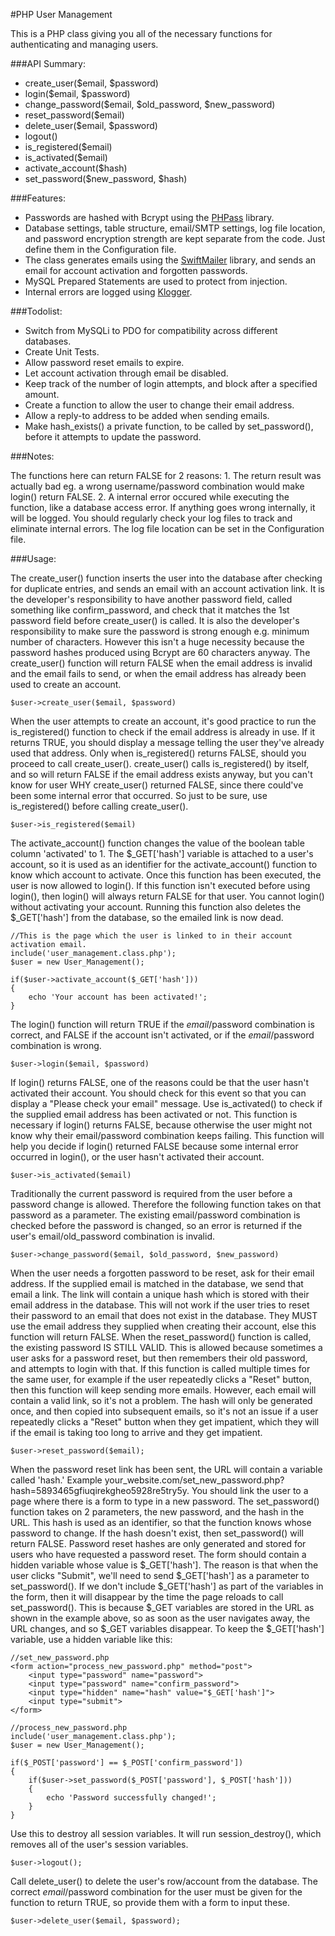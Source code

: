 #PHP User Management

This is a PHP class giving you all of the necessary functions for authenticating and managing users.

###API Summary:

- create_user($email, $password)
- login($email, $password)
- change_password($email, $old_password, $new_password)
- reset_password($email)
- delete_user($email, $password)
- logout()
- is_registered($email)
- is_activated($email)
- activate_account($hash)
- set_password($new_password, $hash)

###Features:

- Passwords are hashed with Bcrypt using the [PHPass](http://www.openwall.com/phpass/) library.
- Database settings, table structure, email/SMTP settings, log file location, and password encryption strength are kept separate from the code. Just define them in the Configuration file.
- The class generates emails using the [SwiftMailer](http://swiftmailer.org/) library, and sends an email for account activation and forgotten passwords.
- MySQL Prepared Statements are used to protect from injection.
- Internal errors are logged using [Klogger](https://github.com/katzgrau/KLogger).

###Todolist:
- Switch from MySQLi to PDO for compatibility across different databases.
- Create Unit Tests.
- Allow password reset emails to expire.
- Let account activation through email be disabled.
- Keep track of the number of login attempts, and block after a specified amount.
- Create a function to allow the user to change their email address.
- Allow a reply-to address to be added when sending emails.
- Make hash_exists() a private function, to be called by set_password(), before it attempts to update the password.

###Notes:

The functions here can return FALSE for 2 reasons:
    1. The return result was actually bad eg. a wrong username/password combination would make login() return FALSE.
    2. A internal error occured while executing the function, like a database access error.
If anything goes wrong internally, it will be logged. You should regularly check your log files to track and eliminate internal errors. The log file location can be set in the Configuration file.

###Usage:

The create_user() function inserts the user into the database after checking for duplicate entries, and sends an email with an account activation link.
It is the developer's responsibility to have another password field, called something like confirm_password, and check that it matches the 1st password field before create_user() is called.
It is also the developer's responsibility to make sure the password is strong enough e.g. minimum number of characters. However this isn't a huge necessity because the password hashes produced using Bcrypt are 60 characters anyway.
The create_user() function will return FALSE when the email address is invalid and the email fails to send, or when the email address has already been used to create an account.

    $user->create_user($email, $password)

When the user attempts to create an account, it's good practice to run the is_registered() function to check if the email address is already in use. If it returns TRUE, you should display a message telling the user they've already used that address.
Only when is_registered() returns FALSE, should you proceed to call create_user(). create_user() calls is_registered() by itself, and so will return FALSE if the email address exists anyway,
but you can't know for user WHY create_user() returned FALSE, since there could've been some internal error that occurred. So just to be sure, use is_registered() before calling create_user().

    $user->is_registered($email)

The activate_account() function changes the value of the boolean table column 'activated' to 1. The $_GET['hash'] variable is attached to a user's account, so it is used as an identifier for the activate_account() function to know which account to activate.
Once this function has been executed, the user is now allowed to login(). If this function isn't executed before using login(), then login() will always return FALSE for that user. You cannot login() without activating your account.
Running this function also deletes the $_GET['hash'] from the database, so the emailed link is now dead.

    //This is the page which the user is linked to in their account activation email.
    include('user_management.class.php');
    $user = new User_Management();

    if($user->activate_account($_GET['hash']))
    {
        echo 'Your account has been activated!';
    }

The login() function will return TRUE if the $email/$password combination is correct, and FALSE if the account isn't activated, or if the $email/$password combination is wrong.

    $user->login($email, $password)

If login() returns FALSE, one of the reasons could be that the user hasn't activated their account. You should check for this event so that you can display a "Please check your email" message.
Use is_activated() to check if the supplied email address has been activated or not. This function is necessary if login() returns FALSE, because otherwise the user might not know why their email/password combination
keeps failing. This function will help you decide if login() returned FALSE because some internal error occurred in login(), or the user hasn't activated their account.

    $user->is_activated($email)

Traditionally the current password is required from the user before a password change is allowed. Therefore the following function takes on that password as a parameter.
The existing email/password combination is checked before the password is changed, so an error is returned if the user's email/old_password combination is invalid.

    $user->change_password($email, $old_password, $new_password)

When the user needs a forgotten password to be reset, ask for their email address. If the supplied email is matched in the database, we send that email a link. The link will contain a unique hash which is stored with their email address in the database.
This will not work if the user tries to reset their password to an email that does not exist in the database. They MUST use the email address they supplied when creating their account, else this function will return FALSE.
When the reset_password() function is called, the existing password IS STILL VALID. This is allowed because sometimes a user asks for a password reset, but then remembers their old password, and attempts to login with that. If this function is called
multiple times for the same user, for example if the user repeatedly clicks a "Reset" button, then this function will keep sending more emails. However, each email will contain a valid link, so it's not a problem. The hash will only be generated once,
and then copied into subsequent emails, so it's not an issue if a user repeatedly clicks a "Reset" button when they get impatient, which they will if the email is taking too long to arrive and they get impatient.

    $user->reset_password($email);

When the password reset link has been sent, the URL will contain a variable called 'hash.' Example your_website.com/set_new_password.php?hash=5893465gfiuqirekgheo5928re5try5y.
You should link the user to a page where there is a form to type in a new password. The set_password() function takes on 2 parameters, the new password, and the hash in the URL. This hash is used as an identifier, so that the function knows whose
password to change. If the hash doesn't exist, then set_password() will return FALSE. Password reset hashes are only generated and stored for users who have requested a password reset. The form should contain a hidden variable whose value is $_GET['hash'].
The reason is that when the user clicks "Submit", we'll need to send $_GET['hash'] as a parameter to set_password(). If we don't include $_GET['hash'] as part of the variables in the form, then it will disappear by the time the page reloads to
call set_password(). This is because $_GET variables are stored in the URL as shown in the example above, so as soon as the user navigates away, the URL changes, and so $_GET variables disappear. To keep the $_GET['hash'] variable,
use a hidden variable like this:

    //set_new_password.php
    <form action="process_new_password.php" method="post">
        <input type="password" name="password">
        <input type="password" name="confirm_password">
        <input type="hidden" name="hash" value="$_GET['hash']">
        <input type="submit">
    </form>

    //process_new_password.php
    include('user_management.class.php');
    $user = new User_Management();

    if($_POST['password'] == $_POST['confirm_password'])
    {
        if($user->set_password($_POST['password'], $_POST['hash']))
        {
            echo 'Password successfully changed!';
        }
    }

Use this to destroy all session variables. It will run session_destroy(), which removes all of the user's session variables.

    $user->logout();

Call delete_user() to delete the user's row/account from the database. The correct $email/$password combination for the user must be given for the function to return TRUE, so provide them with a form to input these.

    $user->delete_user($email, $password);
